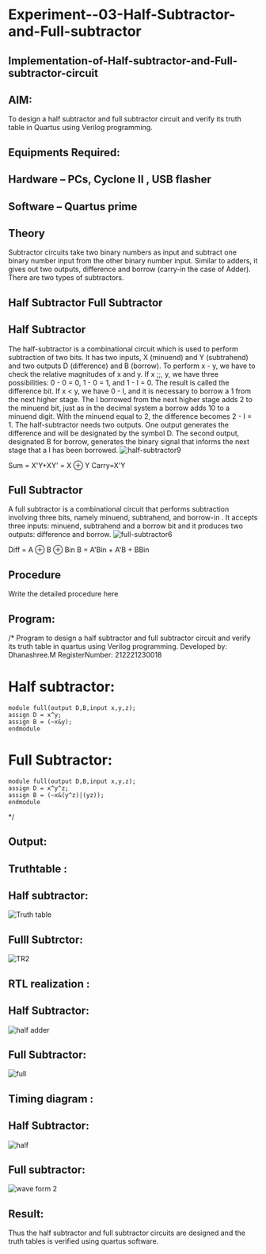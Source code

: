 # Experiment--03-Half-Subtractor-and-Full-subtractor
## Implementation-of-Half-subtractor-and-Full-subtractor-circuit
## AIM:
To design a half subtractor and full subtractor circuit and verify its truth table in Quartus using Verilog programming.

## Equipments Required:
## Hardware – PCs, Cyclone II , USB flasher
## Software – Quartus prime
## Theory
Subtractor circuits take two binary numbers as input and subtract one binary number input from the other binary number input. Similar to adders, it gives out two outputs, difference and borrow (carry-in the case of Adder). There are two types of subtractors.

## Half Subtractor Full Subtractor
## Half Subtractor
The half-subtractor is a combinational circuit which is used to perform subtraction of two bits. It has two inputs, X (minuend) and Y (subtrahend) and two outputs D (difference) and B (borrow). To perform x - y, we have to check the relative magnitudes of x and y. If x ;;, y, we have three possibilities: 0 - 0 = 0, 1 - 0 = 1, and 1 - I = 0. The result is called the difference bit. If x < y, we have 0 - I, and it is necessary to borrow a 1 from the next higher stage. The I borrowed from the next higher stage adds 2 to the minuend bit, just as in the decimal system a borrow adds 10 to a minuend digit. With the minuend equal to 2, the difference becomes 2 - I = 1. The half-subtractor needs two outputs. One output generates the difference and will be designated by the symbol D. The second output, designated B for borrow, generates the binary signal that informs the next stage that a I has been borrowed.
![half-subtractor9](https://user-images.githubusercontent.com/36288975/166112538-58c3bc7c-ee5d-4e6a-ac8d-8e8328efe27a.png)


Sum = X'Y+XY' = X ⊕ Y
Carry=X'Y

## Full Subtractor
A full subtractor is a combinational circuit that performs subtraction involving three bits, namely minuend, subtrahend, and borrow-in . It accepts three inputs: minuend, subtrahend and a borrow bit and it produces two outputs: difference and borrow. 
![full-subtractor6](https://user-images.githubusercontent.com/36288975/166112541-24c68359-3de8-4674-ae22-8272ffc385ed.png)


Diff = A ⊕ B ⊕ Bin B = A'Bin + A'B + BBin

## Procedure



Write the detailed procedure here 


## Program:
/*
Program to design a half subtractor and full subtractor circuit and verify its truth table in quartus using Verilog programming.
Developed by: Dhanashree.M
RegisterNumber: 212221230018 
# Half subtractor:
~~~
module full(output D,B,input x,y,z);
assign D = x^y;
assign B = (~x&y);
endmodule
~~~
# Full Subtractor:

~~~
module full(output D,B,input x,y,z);
assign D = x^y^z;
assign B = (~x&(y^z)|(yz));
endmodule
~~~

*/

## Output:

## Truthtable :
## Half subtractor:

![Truth table](https://user-images.githubusercontent.com/94165415/192110132-2833496f-c1b0-449b-9f7e-f5348e2446d0.png)
## Fulll Subtrctor:

![TR2](https://user-images.githubusercontent.com/94165415/192110146-f9641772-a09b-4bbe-b837-aaa5d0412831.png)


##  RTL realization :

## Half Subtractor:
![half  adder](https://user-images.githubusercontent.com/94165415/192109682-ba1d7669-e1a6-49fb-8977-e1dce0c08a4c.png)
## Full Subtractor:
![full](https://user-images.githubusercontent.com/94165415/192109721-a6969805-9da2-490f-a0be-3a9e24495fe9.png)

## Timing diagram :
## Half Subtractor:

![half](https://user-images.githubusercontent.com/94165415/192109792-9f4d6c98-dbbf-4108-8ddc-24270a79764d.png)
## Full subtractor:
![wave form 2](https://user-images.githubusercontent.com/94165415/192109854-d996f376-b862-40f1-be84-61c9f0912984.png)


## Result:
Thus the half subtractor and full subtractor circuits are designed and the truth tables is verified using quartus software.
